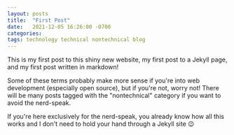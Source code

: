 ```yaml
---
layout: posts
title:  "First Post"
date:   2021-12-05 16:26:00 -0700
categories: 
tags: technology technical nontechnical blog
---
```


This is my first post to this shiny new website, my first post to a Jekyll page, and my first post written in markdown!

Some of these terms probably make more sense if you're into web development (especially open source), but if you're not, worry not!  There will be many posts tagged with the "nontechnical" category if you want to avoid the nerd-speak.

If you're here exclusively for the nerd-speak, you already know how all this works and I don't need to hold your hand through a Jekyll site :wink:
